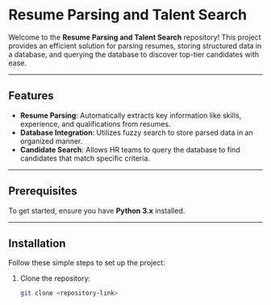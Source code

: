 # Resume Parsing and Talent Search

Welcome to the **Resume Parsing and Talent Search** repository! This project provides an efficient solution for parsing resumes, storing structured data in a database, and querying the database to discover top-tier candidates with ease.

---

## Features
- **Resume Parsing**: Automatically extracts key information like skills, experience, and qualifications from resumes.
- **Database Integration**: Utilizes fuzzy search to store parsed data in an organized manner.
- **Candidate Search**: Allows HR teams to query the database to find candidates that match specific criteria.

---

## Prerequisites
To get started, ensure you have **Python 3.x** installed.

---

## Installation
Follow these simple steps to set up the project:

1. Clone the repository:
   ```bash
   git clone <repository-link>
